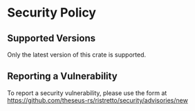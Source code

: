 # Security Policy

## Supported Versions

Only the latest version of this crate is supported.

## Reporting a Vulnerability

To report a security vulnerability, please use the form
at https://github.com/theseus-rs/ristretto/security/advisories/new
